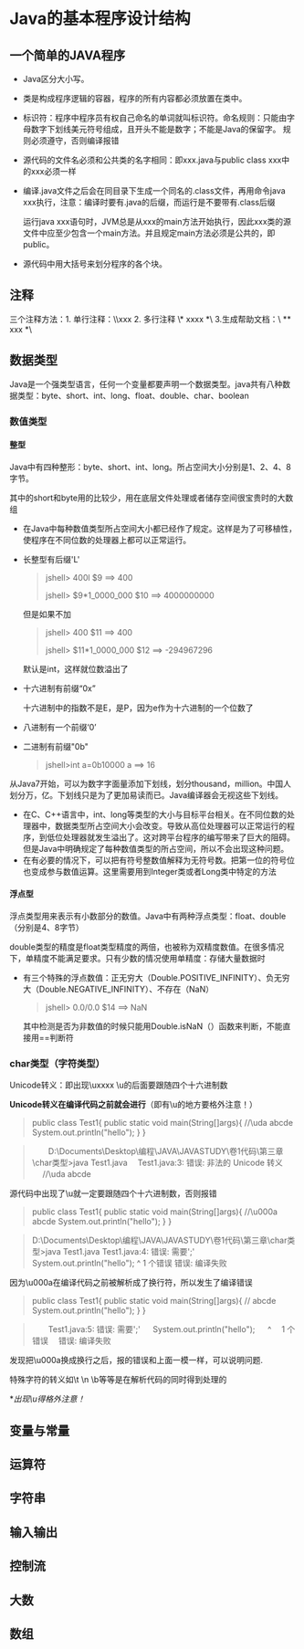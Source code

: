 # Java的基本程序设计结构

## 一个简单的JAVA程序

- Java区分大小写。

- 类是构成程序逻辑的容器，程序的所有内容都必须放置在类中。

- 标识符：程序中程序员有权自己命名的单词就叫标识符。命名规则：只能由字母数字下划线美元符号组成，且开头不能是数字；不能是Java的保留字。	规则必须遵守，否则编译报错

- 源代码的文件名必须和公共类的名字相同：即xxx.java与public class xxx中的xxx必须一样

- 编译.java文件之后会在同目录下生成一个同名的.class文件，再用命令java xxx执行，注意：编译时要有.java的后缀，而运行是不要带有.class后缀

  运行java xxx语句时，JVM总是从xxx的main方法开始执行，因此xxx类的源文件中应至少包含一个main方法。并且规定main方法必须是公共的，即public。

- 源代码中用大括号来划分程序的各个块。

## 注释

三个注释方法：1. 单行注释：\\\xxx	2. 多行注释 \\*     xxxx        *\	3.生成帮助文档：\ **  xxx     *\    

## 数据类型

Java是一个强类型语言，任何一个变量都要声明一个数据类型。java共有八种数据类型：byte、short、int、long、float、double、char、boolean

### 数值类型

#### 整型

Java中有四种整形：byte、short、int、long。所占空间大小分别是1、2、4、8字节。

其中的short和byte用的比较少，用在底层文件处理或者储存空间很宝贵时的大数组

- 在Java中每种数值类型所占空间大小都已经作了规定。这样是为了可移植性，使程序在不同位数的处理器上都可以正常运行。

- 长整型有后缀'L'

  > jshell> 400l
  > $9 ==> 400
  >
  > jshell> $9*1_0000_000
  > $10 ==> 4000000000

  但是如果不加

  > jshell> 400
  > $11 ==> 400
  >
  > jshell> $11*1_0000_000
  > $12 ==> -294967296

  默认是int，这样就位数溢出了

- 十六进制有前缀“0x”

  十六进制中的指数不是E，是P，因为e作为十六进制的一个位数了

- 八进制有一个前缀‘0’

- 二进制有前缀"0b"

  > jshell>int a=0b10000
  > a ==> 16

从Java7开始，可以为数字字面量添加下划线，划分thousand，million。中国人划分万，亿。下划线只是为了更加易读而已。Java编译器会无视这些下划线。

- 在C、C++语言中，int、long等类型的大小与目标平台相关。在不同位数的处理器中，数据类型所占空间大小会改变。导致从高位处理器可以正常运行的程序，到低位处理器就发生溢出了。这对跨平台程序的编写带来了巨大的阻碍。但是Java中明确规定了每种数值类型的所占空间，所以不会出现这种问题。
- 在有必要的情况下，可以把有符号整数值解释为无符号数。把第一位的符号位也变成参与数值运算。这里需要用到Integer类或者Long类中特定的方法



#### 浮点型

浮点类型用来表示有小数部分的数值。Java中有两种浮点类型：float、double（分别是4、8字节）

double类型的精度是float类型精度的两倍，也被称为双精度数值。在很多情况下，单精度不能满足要求。只有少数的情况使用单精度：存储大量数据时

- 有三个特殊的浮点数值：正无穷大（Double.POSITIVE_INFINITY）、负无穷大（Double.NEGATIVE_INFINITY）、不存在（NaN）

  > jshell> 0.0/0.0
  > $14 ==> NaN

  其中检测是否为非数值的时候只能用Double.isNaN（）函数来判断，不能直接用==判断符

### char类型（字符类型）

Unicode转义：即出现\uxxxx	\u的后面要跟随四个十六进制数

**Unicode转义在编译代码之前就会进行**（即有\u的地方要格外注意！）

> public class Test1{
> 	public static void main(String[]args){
> 		//\uda abcde
> 		System.out.println("hello");
> 	}
> }

> 　　D:\Documents\Desktop\编程\JAVA\JAVASTUDY\卷1代码\第三章\char类型>java Test1.java
> 　Test1.java:3: 错误: 非法的 Unicode 转义
> 　             //\uda abcde

源代码中出现了\u就一定要跟随四个十六进制数，否则报错

> public class Test1{
> 	public static void main(String[]args){
> 		//\u000a abcde
> 		System.out.println("hello");
> 	}
> }

> D:\Documents\Desktop\编程\JAVA\JAVASTUDY\卷1代码\第三章\char类型>java Test1.java
> Test1.java:4: 错误: 需要';'
>              System.out.println("hello");
>                    ^
> 1 个错误
> 错误: 编译失败

因为\u000a在编译代码之前被解析成了换行符，所以发生了编译错误

> public class Test1{
> 	public static void main(String[]args){
> 		//
> 		abcde
> 		System.out.println("hello");
> 	}
> }

> 　　Test1.java:5: 错误: 需要';'
> 　             System.out.println("hello");
> 　                   ^
> 　1 个错误
> 　错误: 编译失败

发现把\u000a换成换行之后，报的错误和上面一模一样，可以说明问题.

特殊字符的转义如\t	\n	\b等等是在解析代码的同时得到处理的

**出现\u得格外注意！*

## 变量与常量

## 运算符

## 字符串

## 输入输出

## 控制流

## 大数

## 数组